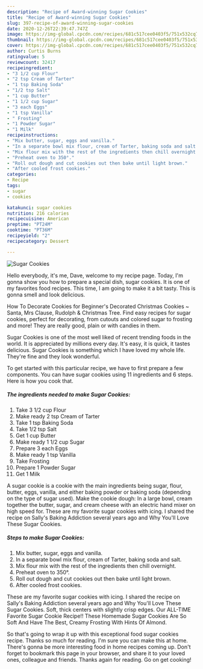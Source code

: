 ```yaml
---
description: "Recipe of Award-winning Sugar Cookies"
title: "Recipe of Award-winning Sugar Cookies"
slug: 397-recipe-of-award-winning-sugar-cookies
date: 2020-12-26T22:39:47.747Z
image: https://img-global.cpcdn.com/recipes/681c517cee0403f5/751x532cq70/sugar-cookies-recipe-main-photo.jpg
thumbnail: https://img-global.cpcdn.com/recipes/681c517cee0403f5/751x532cq70/sugar-cookies-recipe-main-photo.jpg
cover: https://img-global.cpcdn.com/recipes/681c517cee0403f5/751x532cq70/sugar-cookies-recipe-main-photo.jpg
author: Curtis Burns
ratingvalue: 5
reviewcount: 32417
recipeingredient:
- "3 1/2 cup Flour"
- "2 tsp Cream of Tarter"
- "1 tsp Baking Soda"
- "1/2 tsp Salt"
- "1 cup Butter"
- "1 1/2 cup Sugar"
- "3 each Eggs"
- "1 tsp Vanilla"
- " Frosting"
- "1 Powder Sugar"
- "1 Milk"
recipeinstructions:
- "Mix butter, sugar, eggs and vanilla."
- "In a separate bowl mix flour, cream of Tarter, baking soda and salt."
- "Mix flour mix with the rest of the ingredients then chill overnight."
- "Preheat oven to 350°."
- "Roll out dough and cut cookies out then bake until light brown."
- "After cooled frost cookies."
categories:
- Recipe
tags:
- sugar
- cookies

katakunci: sugar cookies 
nutrition: 216 calories
recipecuisine: American
preptime: "PT24M"
cooktime: "PT36M"
recipeyield: "2"
recipecategory: Dessert

---
```



![Sugar Cookies](https://img-global.cpcdn.com/recipes/681c517cee0403f5/751x532cq70/sugar-cookies-recipe-main-photo.jpg)

Hello everybody, it's me, Dave, welcome to my recipe page. Today, I'm gonna show you how to prepare a special dish, sugar cookies. It is one of my favorites food recipes. This time, I am going to make it a bit tasty. This is gonna smell and look delicious.

How To Decorate Cookies for Beginner&#39;s Decorated Christmas Cookies ~ Santa, Mrs Clause, Rudolph &amp; Christmas Tree. Find easy recipes for sugar cookies, perfect for decorating, from cutouts and colored sugar to frosting and more! They are really good, plain or with candies in them.

Sugar Cookies is one of the most well liked of recent trending foods in the world. It is appreciated by millions every day. It's easy, it is quick, it tastes delicious. Sugar Cookies is something which I have loved my whole life. They're fine and they look wonderful.


To get started with this particular recipe, we have to first prepare a few components. You can have sugar cookies using 11 ingredients and 6 steps. Here is how you cook that.

<!--inarticleads1-->

##### The ingredients needed to make Sugar Cookies:

1. Take 3 1/2 cup Flour
1. Make ready 2 tsp Cream of Tarter
1. Take 1 tsp Baking Soda
1. Take 1/2 tsp Salt
1. Get 1 cup Butter
1. Make ready 1 1/2 cup Sugar
1. Prepare 3 each Eggs
1. Make ready 1 tsp Vanilla
1. Take  Frosting
1. Prepare 1 Powder Sugar
1. Get 1 Milk


A sugar cookie is a cookie with the main ingredients being sugar, flour, butter, eggs, vanilla, and either baking powder or baking soda (depending on the type of sugar used). Make the cookie dough: In a large bowl, cream together the butter, sugar, and cream cheese with an electric hand mixer on high speed for. These are my favorite sugar cookies with icing. I shared the recipe on Sally&#39;s Baking Addiction several years ago and Why You&#39;ll Love These Sugar Cookies. 

<!--inarticleads2-->

##### Steps to make Sugar Cookies:

1. Mix butter, sugar, eggs and vanilla.
1. In a separate bowl mix flour, cream of Tarter, baking soda and salt.
1. Mix flour mix with the rest of the ingredients then chill overnight.
1. Preheat oven to 350°.
1. Roll out dough and cut cookies out then bake until light brown.
1. After cooled frost cookies.


These are my favorite sugar cookies with icing. I shared the recipe on Sally&#39;s Baking Addiction several years ago and Why You&#39;ll Love These Sugar Cookies. Soft, thick centers with slightly crisp edges. Our ALL-TIME Favorite Sugar Cookie Recipe!! These Homemade Sugar Cookies Are So Soft And Have The Best, Creamy Frosting With Hints Of Almond. 

So that's going to wrap it up with this exceptional food sugar cookies recipe. Thanks so much for reading. I'm sure you can make this at home. There's gonna be more interesting food in home recipes coming up. Don't forget to bookmark this page in your browser, and share it to your loved ones, colleague and friends. Thanks again for reading. Go on get cooking!
